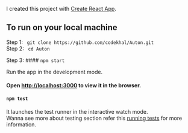 I created this project with [Create React App](https://github.com/facebook/create-react-app).

## To run on your local machine

Step 1: ` git clone https://github.com/codekhal/Auton.git`
<br>
Step 2: ` cd Auton`

Step 3: #### `npm start`

Run the app in the development mode.
<br> 
#### Open [http://localhost:3000](http://localhost:3000) to view it in the browser.

#### `npm test`

It launches the test runner in the interactive watch mode.<br>
Wanna see more about testing section refer this 
[running tests](https://facebook.github.io/create-react-app/docs/running-tests) for more information.